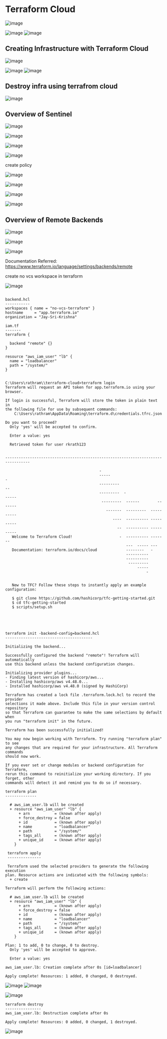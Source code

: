 Terraform Cloud
===============

![image](https://user-images.githubusercontent.com/53966749/208887938-28e8a408-7c22-43fa-ac5b-637f3105ebf8.png)

![image](https://user-images.githubusercontent.com/53966749/208888724-2bafed3f-8b40-4fca-8bd3-c3dd669e88a6.png)
![image](https://user-images.githubusercontent.com/53966749/208888848-1d2a42b4-d63d-4701-8059-08c4684b6fdb.png)


Creating Infrastructure with Terraform Cloud
--------------------------------------------

![image](https://user-images.githubusercontent.com/53966749/208916653-1c082678-893b-46ec-a75e-e9a8fb36458f.png)

![image](https://user-images.githubusercontent.com/53966749/208916118-30c49de2-36f2-4d64-9f92-8a8972f130b2.png)
![image](https://user-images.githubusercontent.com/53966749/208916266-93d5dcfb-0745-4efe-8381-0f426d1308eb.png)


Destroy infra using terrafrom cloud
----------------------------------
![image](https://user-images.githubusercontent.com/53966749/208917389-0627d5e6-c22e-4d6a-ad21-36d8771bda9b.png)


Overview of Sentinel
--------------------

![image](https://user-images.githubusercontent.com/53966749/208918015-44a3a1cd-c107-496d-ba4b-6ae53cb8d3e3.png)

![image](https://user-images.githubusercontent.com/53966749/208918104-d20b49c0-e9e2-4d8f-af98-79aac6e67461.png)

![image](https://user-images.githubusercontent.com/53966749/208918255-b47ff271-b38a-4b3f-9a43-2f0af08bc409.png)

![image](https://user-images.githubusercontent.com/53966749/208918384-574ba3b4-6f67-453b-8505-f2865b1a3df8.png)

create policy

![image](https://user-images.githubusercontent.com/53966749/208918674-a69810ee-5b1f-4c70-81fa-c03f0fc7c341.png)

![image](https://user-images.githubusercontent.com/53966749/208918758-e7a2bf5d-3ef5-4da5-ba5d-7b4d086a6ac3.png)

![image](https://user-images.githubusercontent.com/53966749/208918859-f3cea85a-b321-483b-a190-c04c34ec5875.png)

![image](https://user-images.githubusercontent.com/53966749/208919116-a653b07e-e376-4bd7-9f99-b2d5d30e6665.png)


Overview of Remote Backends
--------------------------
![image](https://user-images.githubusercontent.com/53966749/208919266-b640cfee-a970-4f5e-8dcd-2b4e92048dab.png)

![image](https://user-images.githubusercontent.com/53966749/208919335-aa117de8-19c9-4470-88f6-060f711dd2d7.png)


![image](https://user-images.githubusercontent.com/53966749/208926080-86942fe7-7851-4627-b617-a719a44baa31.png)

Documentation Referred:
https://www.terraform.io/language/settings/backends/remote

create no vcs workspace in terraform

![image](https://user-images.githubusercontent.com/53966749/208932925-251f0c22-4720-419c-9442-5de7870efd56.png)


```

backend.hcl
----------- 
workspaces { name = "no-vcs-terraform" }
hostname     = "app.terraform.io"
organization = "Jay-Sri-Krishna"

iam.tf
-------
terraform {
 
  backend "remote" {}
}

resource "aws_iam_user" "lb" {
  name = "loadbalancer"
  path = "/system/"
}


C:\Users\rathram\\terraform-cloud>terraform login
Terraform will request an API token for app.terraform.io using your browser.

If login is successful, Terraform will store the token in plain text in
the following file for use by subsequent commands:
    C:\Users\rathram\AppData\Roaming\terraform.d\credentials.tfrc.json

Do you want to proceed?
  Only 'yes' will be accepted to confirm.

  Enter a value: yes
  
  Retrieved token for user rkrath123


---------------------------------------------------------------------------------

                                          -
                                          -----                           -
                                          ---------                      --
                                          ---------  -                -----
                                           ---------  ------        -------
                                             -------  ---------  ----------
                                                ----  ---------- ----------
                                                  --  ---------- ----------
   Welcome to Terraform Cloud!                     -  ---------- -------
                                                      ---  ----- ---
   Documentation: terraform.io/docs/cloud             --------   -
                                                      ----------
                                                      ----------
                                                       ---------
                                                           -----
                                                               -


   New to TFC? Follow these steps to instantly apply an example configuration:

   $ git clone https://github.com/hashicorp/tfc-getting-started.git
   $ cd tfc-getting-started
   $ scripts/setup.sh





terraform init -backend-config=backend.hcl
---------------------------------------

Initializing the backend...

Successfully configured the backend "remote"! Terraform will automatically
use this backend unless the backend configuration changes.

Initializing provider plugins...
- Finding latest version of hashicorp/aws...
- Installing hashicorp/aws v4.48.0...
- Installed hashicorp/aws v4.48.0 (signed by HashiCorp)

Terraform has created a lock file .terraform.lock.hcl to record the provider
selections it made above. Include this file in your version control repository
so that Terraform can guarantee to make the same selections by default when
you run "terraform init" in the future.

Terraform has been successfully initialized!

You may now begin working with Terraform. Try running "terraform plan" to see
any changes that are required for your infrastructure. All Terraform commands
should now work.

If you ever set or change modules or backend configuration for Terraform,
rerun this command to reinitialize your working directory. If you forget, other
commands will detect it and remind you to do so if necessary.

terraform plan
--------------

  # aws_iam_user.lb will be created
  + resource "aws_iam_user" "lb" {
      + arn           = (known after apply)
      + force_destroy = false
      + id            = (known after apply)
      + name          = "loadbalancer"
      + path          = "/system/"
      + tags_all      = (known after apply)
      + unique_id     = (known after apply)
    }
    
 terraform apply
 ---------------
 
 Terraform used the selected providers to generate the following execution
plan. Resource actions are indicated with the following symbols:
  + create

Terraform will perform the following actions:

  # aws_iam_user.lb will be created
  + resource "aws_iam_user" "lb" {
      + arn           = (known after apply)
      + force_destroy = false
      + id            = (known after apply)
      + name          = "loadbalancer"
      + path          = "/system/"
      + tags_all      = (known after apply)
      + unique_id     = (known after apply)
    }

Plan: 1 to add, 0 to change, 0 to destroy.
  Only 'yes' will be accepted to approve.

  Enter a value: yes

aws_iam_user.lb: Creation complete after 0s [id=loadbalancer]

Apply complete! Resources: 1 added, 0 changed, 0 destroyed.

```

![image](https://user-images.githubusercontent.com/53966749/208936635-dd3f5539-f003-4e24-8c79-3ccd0af2adc0.png)
![image](https://user-images.githubusercontent.com/53966749/208936837-4273b382-8802-4703-a209-93ba70f9b801.png)

![image](https://user-images.githubusercontent.com/53966749/208937016-69fd484d-15ee-4949-91fc-e6bbb20ec49b.png)

```
terraform destroy
----------------
aws_iam_user.lb: Destruction complete after 0s

Apply complete! Resources: 0 added, 0 changed, 1 destroyed.

```
![image](https://user-images.githubusercontent.com/53966749/208937720-162b0773-cd5a-48ea-9ec5-f0ee5b2fb627.png)

